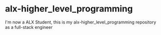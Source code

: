 # alx-higher_level_programming
I'm now a ALX Student, this is my alx-higher_level_programming repository as a full-stack engineer
